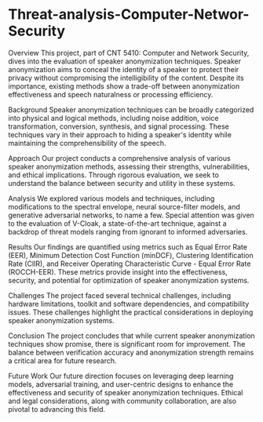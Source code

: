 # Threat-analysis-Computer-Networ-Security
Overview
This project, part of CNT 5410: Computer and Network Security, dives into the evaluation of speaker anonymization techniques. Speaker anonymization aims to conceal the identity of a speaker to protect their privacy without compromising the intelligibility of the content. Despite its importance, existing methods show a trade-off between anonymization effectiveness and speech naturalness or processing efficiency.

Background
Speaker anonymization techniques can be broadly categorized into physical and logical methods, including noise addition, voice transformation, conversion, synthesis, and signal processing. These techniques vary in their approach to hiding a speaker's identity while maintaining the comprehensibility of the speech.

Approach
Our project conducts a comprehensive analysis of various speaker anonymization methods, assessing their strengths, vulnerabilities, and ethical implications. Through rigorous evaluation, we seek to understand the balance between security and utility in these systems.

Analysis
We explored various models and techniques, including modifications to the spectral envelope, neural source-filter models, and generative adversarial networks, to name a few. Special attention was given to the evaluation of V-Cloak, a state-of-the-art technique, against a backdrop of threat models ranging from ignorant to informed adversaries.

Results
Our findings are quantified using metrics such as Equal Error Rate (EER), Minimum Detection Cost Function (minDCF), Clustering Identification Rate (ClIR), and Receiver Operating Characteristic Curve - Equal Error Rate (ROCCH-EER). These metrics provide insight into the effectiveness, security, and potential for optimization of speaker anonymization systems.

Challenges
The project faced several technical challenges, including hardware limitations, toolkit and software dependencies, and compatibility issues. These challenges highlight the practical considerations in deploying speaker anonymization systems.

Conclusion
The project concludes that while current speaker anonymization techniques show promise, there is significant room for improvement. The balance between verification accuracy and anonymization strength remains a critical area for future research.

Future Work
Our future direction focuses on leveraging deep learning models, adversarial training, and user-centric designs to enhance the effectiveness and security of speaker anonymization techniques. Ethical and legal considerations, along with community collaboration, are also pivotal to advancing this field.

